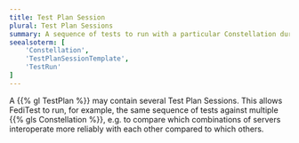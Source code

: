```yaml
---
title: Test Plan Session
plural: Test Plan Sessions
summary: A sequence of tests to run with a particular Constellation during a TestRun.
seealsoterm: [
    'Constellation',
    'TestPlanSessionTemplate',
    'TestRun'
]
---
```


A {{% gl TestPlan %}} may contain several Test Plan Sessions. This allows FediTest to
run, for example, the same sequence of tests against multiple {{% gls Constellation %}},
e.g. to compare which combinations of servers interoperate more reliably with each other
compared to which others.
